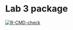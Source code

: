 # Lab 3 package

<!-- badges: start -->
  [![R-CMD-check](https://github.com/hugo-morvan/Rprog---github/actions/workflows/R-CMD-check.yaml/badge.svg)](https://github.com/hugo-morvan/Rprog---github/actions/workflows/R-CMD-check.yaml)
  <!-- badges: end -->
  
